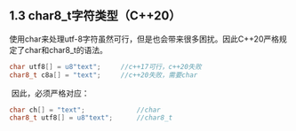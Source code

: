 ## 1.3 char8_t字符类型（C++20）

​	使用char来处理utf-8字符虽然可行，但是也会带来很多困扰。因此C++20严格规定了char和char8_t的语法。

```C++
char utf8[] = u8"text";		//c++17可行，c++20失败
char8_t c8a[] = "text";		//c++20失败，需要char
```

​	因此，必须严格对应：

```C++
char ch[] = "text";				//char
char8_t utf8[] = u8"text";		//char8_t
```

